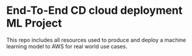 # End-To-End CD cloud deployment ML Project
This repo includes all resources used to produce and deploy a machine learning model to AWS for real world use cases.
